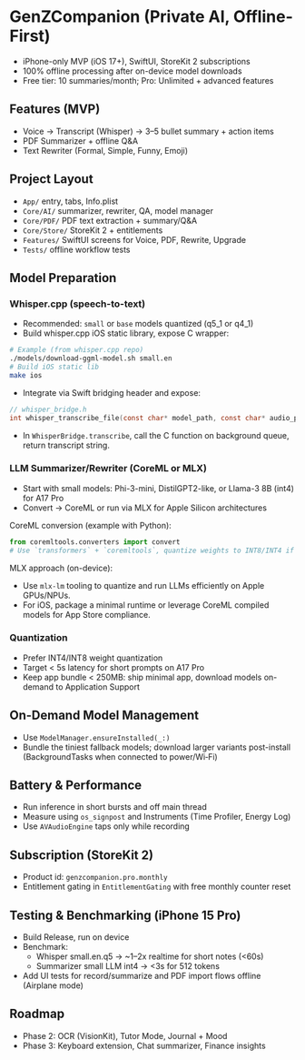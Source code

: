 # GenZCompanion (Private AI, Offline-First)

- iPhone-only MVP (iOS 17+), SwiftUI, StoreKit 2 subscriptions
- 100% offline processing after on-device model downloads
- Free tier: 10 summaries/month; Pro: Unlimited + advanced features

## Features (MVP)
- Voice → Transcript (Whisper) → 3–5 bullet summary + action items
- PDF Summarizer + offline Q&A
- Text Rewriter (Formal, Simple, Funny, Emoji)

## Project Layout
- `App/` entry, tabs, Info.plist
- `Core/AI/` summarizer, rewriter, QA, model manager
- `Core/PDF/` PDF text extraction + summary/Q&A
- `Core/Store/` StoreKit 2 + entitlements
- `Features/` SwiftUI screens for Voice, PDF, Rewrite, Upgrade
- `Tests/` offline workflow tests

## Model Preparation

### Whisper.cpp (speech-to-text)
- Recommended: `small` or `base` models quantized (q5_1 or q4_1)
- Build whisper.cpp iOS static library, expose C wrapper:
```bash
# Example (from whisper.cpp repo)
./models/download-ggml-model.sh small.en
# Build iOS static lib
make ios
```
- Integrate via Swift bridging header and expose:
```c
// whisper_bridge.h
int whisper_transcribe_file(const char* model_path, const char* audio_path, char* out_buffer, int out_max_len);
```
- In `WhisperBridge.transcribe`, call the C function on background queue, return transcript string.

### LLM Summarizer/Rewriter (CoreML or MLX)
- Start with small models: Phi-3-mini, DistilGPT2-like, or Llama-3 8B (int4) for A17 Pro
- Convert → CoreML or run via MLX for Apple Silicon architectures

CoreML conversion (example with Python):
```python
from coremltools.converters import convert
# Use `transformers` + `coremltools`, quantize weights to INT8/INT4 if supported
```

MLX approach (on-device):
- Use `mlx-lm` tooling to quantize and run LLMs efficiently on Apple GPUs/NPUs.
- For iOS, package a minimal runtime or leverage CoreML compiled models for App Store compliance.

### Quantization
- Prefer INT4/INT8 weight quantization
- Target < 5s latency for short prompts on A17 Pro
- Keep app bundle < 250MB: ship minimal app, download models on-demand to Application Support

## On-Demand Model Management
- Use `ModelManager.ensureInstalled(_:)`
- Bundle the tiniest fallback models; download larger variants post-install (BackgroundTasks when connected to power/Wi‑Fi)

## Battery & Performance
- Run inference in short bursts and off main thread
- Measure using `os_signpost` and Instruments (Time Profiler, Energy Log)
- Use `AVAudioEngine` taps only while recording

## Subscription (StoreKit 2)
- Product id: `genzcompanion.pro.monthly`
- Entitlement gating in `EntitlementGating` with free monthly counter reset

## Testing & Benchmarking (iPhone 15 Pro)
- Build Release, run on device
- Benchmark:
  - Whisper small.en.q5 → ~1–2x realtime for short notes (<60s)
  - Summarizer small LLM int4 → <3s for 512 tokens
- Add UI tests for record/summarize and PDF import flows offline (Airplane mode)

## Roadmap
- Phase 2: OCR (VisionKit), Tutor Mode, Journal + Mood
- Phase 3: Keyboard extension, Chat summarizer, Finance insights